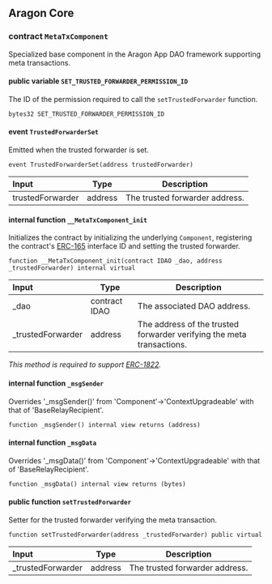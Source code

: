 ## Aragon Core

###  contract `MetaTxComponent`

Specialized base component in the Aragon App DAO framework supporting meta transactions.

#### public variable `SET_TRUSTED_FORWARDER_PERMISSION_ID`

The ID of the permission required to call the `setTrustedForwarder` function.

```solidity
bytes32 SET_TRUSTED_FORWARDER_PERMISSION_ID 
```

####  event `TrustedForwarderSet`

Emitted when the trusted forwarder is set.

```solidity
event TrustedForwarderSet(address trustedForwarder) 
```

| Input | Type | Description |
|:----- | ---- | ----------- |
| trustedForwarder | address | The trusted forwarder address. |

#### internal function `__MetaTxComponent_init`

Initializes the contract by initializing the underlying `Component`, registering the contract's [ERC-165](https://eips.ethereum.org/EIPS/eip-165) interface ID and setting the trusted forwarder.

```solidity
function __MetaTxComponent_init(contract IDAO _dao, address _trustedForwarder) internal virtual 
```

| Input | Type | Description |
|:----- | ---- | ----------- |
| _dao | contract IDAO | The associated DAO address. |
| _trustedForwarder | address | The address of the trusted forwarder verifying the meta transactions. |

*This method is required to support [ERC-1822](https://eips.ethereum.org/EIPS/eip-1822).*

#### internal function `_msgSender`

Overrides '_msgSender()' from 'Component'->'ContextUpgradeable' with that of 'BaseRelayRecipient'.

```solidity
function _msgSender() internal view returns (address) 
```

#### internal function `_msgData`

Overrides '_msgData()' from 'Component'->'ContextUpgradeable' with that of 'BaseRelayRecipient'.

```solidity
function _msgData() internal view returns (bytes) 
```

#### public function `setTrustedForwarder`

Setter for the trusted forwarder verifying the meta transaction.

```solidity
function setTrustedForwarder(address _trustedForwarder) public virtual 
```

| Input | Type | Description |
|:----- | ---- | ----------- |
| _trustedForwarder | address | The trusted forwarder address. |

